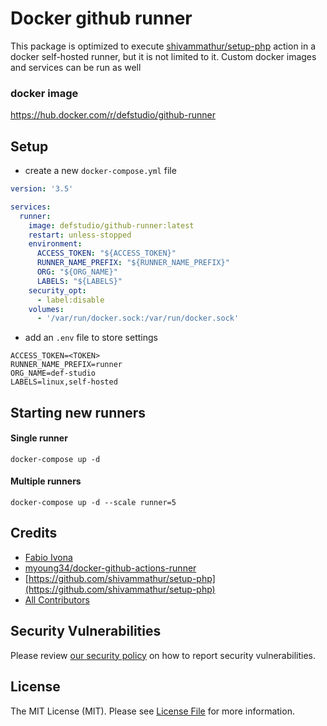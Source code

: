 # Docker github runner

This package is optimized to execute [shivammathur/setup-php](https://github.com/shivammathur/setup-php) action in a docker self-hosted runner, but it is not limited to it. Custom docker images and services can be run as well

### docker image

https://hub.docker.com/r/defstudio/github-runner

## Setup

- create a new `docker-compose.yml` file

```yml
version: '3.5'

services:
  runner:
    image: defstudio/github-runner:latest
    restart: unless-stopped
    environment:
      ACCESS_TOKEN: "${ACCESS_TOKEN}"
      RUNNER_NAME_PREFIX: "${RUNNER_NAME_PREFIX}"
      ORG: "${ORG_NAME}"
      LABELS: "${LABELS}"
    security_opt:
      - label:disable
    volumes:
      - '/var/run/docker.sock:/var/run/docker.sock'
```

- add an `.env` file to store settings

```dotenv
ACCESS_TOKEN=<TOKEN>
RUNNER_NAME_PREFIX=runner
ORG_NAME=def-studio
LABELS=linux,self-hosted
```

## Starting new runners

#### Single runner

```shell
docker-compose up -d
```

#### Multiple runners

```shell
docker-compose up -d --scale runner=5
```

## Credits

- [Fabio Ivona](https://github.com/def-studio)
- [myoung34/docker-github-actions-runner](https://github.com/myoung34/docker-github-actions-runner)
- [https://github.com/shivammathur/setup-php](https://github.com/shivammathur/setup-php)
- [All Contributors](../../contributors)


## Security Vulnerabilities

Please review [our security policy](../../security/policy) on how to report security vulnerabilities.

## License

The MIT License (MIT). Please see [License File](LICENSE.md) for more information.
